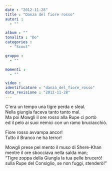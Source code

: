 ```yaml
---
date : "2012-11-28"
title : "Danza del fiore rosso"
autori : 
  - ""

album : ""
tonalita : "Do"
categories : 
  - "Scout"

gruppo : 
  - ""

momenti : 
  - ""

video : 
identificatore : "danza_del_fiore_rosso"
data_revisione : "2012-11-28"
---
```

  
  
C'era un tempo una tigre perda e sleal.  
Nella giungla faceva tanto tanto mal.  
Ma poi Mowgli il ore rosso alla Rupe ci portò  
ed il pelo ai suoi nemici con un ramo bruciacchiò.  
  
  
 Fiore rosso avvampa ancor!  
Tutto il Branco ne ha terror!  
  
  
  
Mowgli prese pel mento il muso di Shere-Khan  
mentre il ore sbocciava nella salda man;  
“Tigre zoppa della Giungla la tua pelle brucerò!  
sulla Rupe del Consiglio, se non fuggi, stenderò!”  
  

